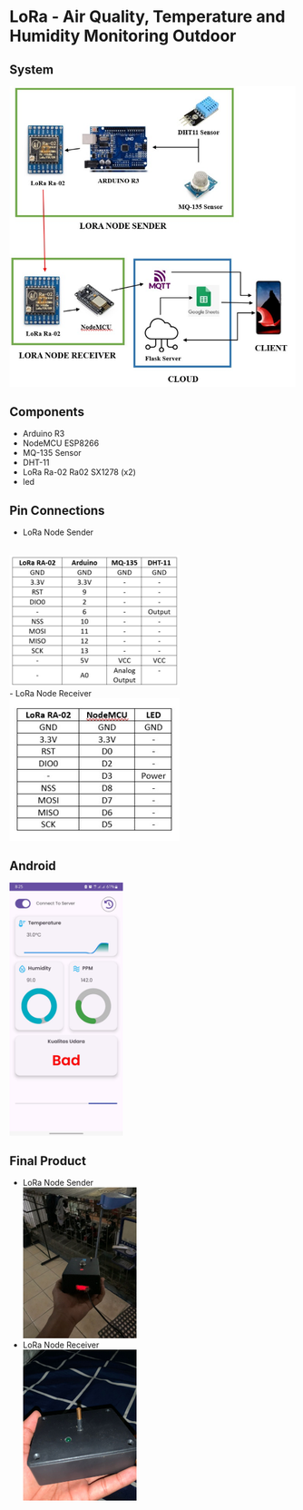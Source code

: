 # LoRa - Air Quality, Temperature and Humidity Monitoring Outdoor

## System
![alt text](https://github.com/susatyo441/LoRa-Monitoring/blob/main/images/Screenshot_141.jpg?raw=true)

## Components
- Arduino R3
- NodeMCU ESP8266
- MQ-135 Sensor
- DHT-11
- LoRa Ra-02 Ra02 SX1278 (x2)
- led

## Pin Connections
- LoRa Node Sender
<br>
<img src="https://github.com/susatyo441/LoRa-Monitoring/blob/main/images/Screenshot_143.jpg" alt="drawing" width="300"/>
<br>
- LoRa Node Receiver
<br>
<img src="https://github.com/susatyo441/LoRa-Monitoring/blob/main/images/Screenshot_142.jpg" alt="drawing" width="300"/>
<br>

## Android
<img src="https://github.com/susatyo441/LoRa-Monitoring/blob/main/images/android.jpg" alt="drawing" width="200"/>

## Final Product
- LoRa Node Sender
  <br>
  <img src="https://github.com/susatyo441/LoRa-Monitoring/blob/main/images/1.jpg" alt="drawing" width="200"/>
  <br>
- LoRa Node Receiver
  <br>
  <img src="https://github.com/susatyo441/LoRa-Monitoring/blob/main/images/2.jpg" alt="drawing" width="200"/>
